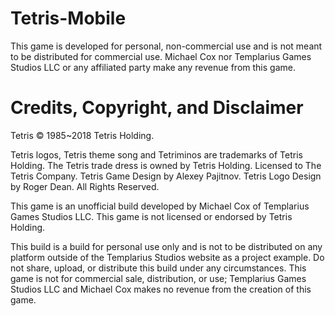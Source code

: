 # Tetris-Mobile

This game is developed for personal, non-commercial use and is not meant to be distributed for commercial use.
Michael Cox nor Templarius Games Studios LLC or any affiliated party make any revenue from this game.

# Credits, Copyright, and Disclaimer
Tetris © 1985~2018 Tetris Holding. 

Tetris logos, Tetris theme song and Tetriminos are trademarks of Tetris Holding. The Tetris trade dress is owned by Tetris Holding. Licensed to The Tetris Company. Tetris Game Design by Alexey Pajitnov. Tetris Logo Design by Roger Dean. All Rights Reserved. 

This game is an unofficial build developed by Michael Cox of Templarius Games Studios LLC. This game is not licensed or endorsed by Tetris Holding.

This build is a build for personal use only and is not to be distributed on any platform outside of the Templarius Studios website as a project example. Do not share, upload, or distribute this build under any circumstances. This game is not for commercial sale, distribution, or use; Templarius Games Studios LLC and Michael Cox makes no revenue from the creation of this game.